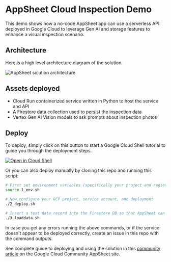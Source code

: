 # AppSheet Cloud Inspection Demo

This demo shows how a no-code AppSheet app can use a serverless API deployed in Google Cloud to leverage Gen AI and storage features to enhance a visual inspection scenario.

## Architecture

Here is a high level architecture diagram of the solution.

![AppSheet solution architecture](architecture.png)

## Assets deployed

- Cloud Run containerized service written in Python to host the service and API
- A Firestore data collection used to persist the inspection data
- Vertex Gen AI Vision models to ask prompts about inspection photos

## Deploy

To deploy, simply click on this button to start a Google Cloud Shell tutorial to guide you through the deployment steps.

[![Open in Cloud Shell](https://gstatic.com/cloudssh/images/open-btn.png)](https://ssh.cloud.google.com/cloudshell/open?cloudshell_git_repo=https://github.com/tyayers/appsheet-cloud-inspection-demo&cloudshell_git_branch=main&cloudshell_workspace=.&cloudshell_tutorial=docs/tutorial.md)

Or you can also deploy manually by cloning this repo and running this script:

```bash
# First set environment variables (specifically your project and region for deployment)
source 1_env.sh

# Now configure your GCP project, service account, and deployment
./2_deploy.sh

# Insert a test data record into the Firestore DB so that AppSheet can detect the schema
./3_loaddata.sh
```

In case you get any errors running the above commands, or if the service doesn't appear to be deployed correctly, create an issue in this repo with the command outputs.

See complete guide to deploying and using the solution in this [community article](https://www.googlecloudcommunity.com/gc/Tips-Tricks/Use-Google-Cloud-Generative-AI-Image-Models-in-AppSheet-as-seen/td-p/629835) on the Google Cloud Community AppSheet site.
